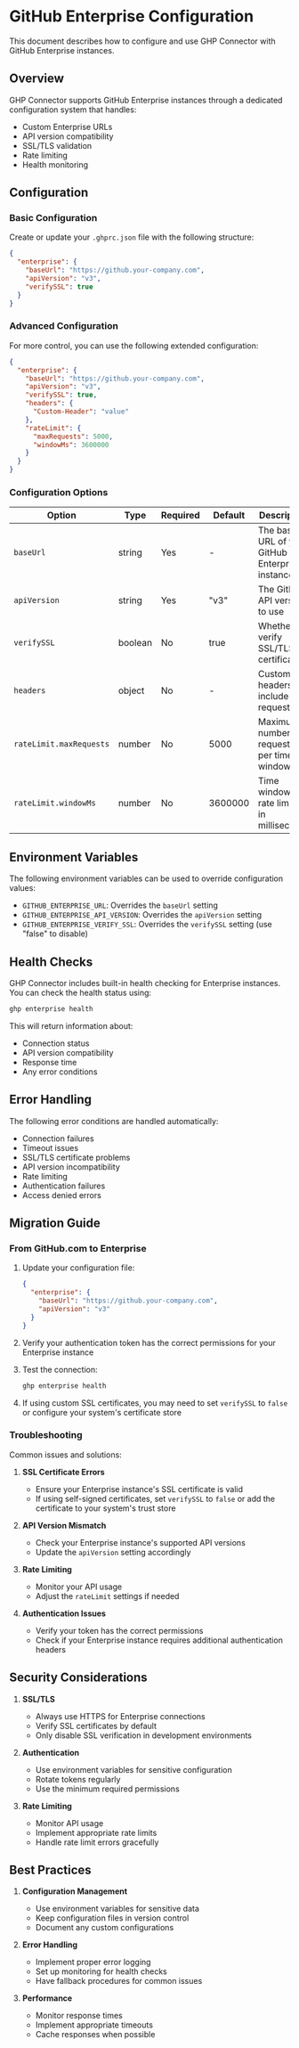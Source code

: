 # GitHub Enterprise Configuration

This document describes how to configure and use GHP Connector with GitHub Enterprise instances.

## Overview

GHP Connector supports GitHub Enterprise instances through a dedicated configuration system that handles:

- Custom Enterprise URLs
- API version compatibility
- SSL/TLS validation
- Rate limiting
- Health monitoring

## Configuration

### Basic Configuration

Create or update your `.ghprc.json` file with the following structure:

```json
{
  "enterprise": {
    "baseUrl": "https://github.your-company.com",
    "apiVersion": "v3",
    "verifySSL": true
  }
}
```

### Advanced Configuration

For more control, you can use the following extended configuration:

```json
{
  "enterprise": {
    "baseUrl": "https://github.your-company.com",
    "apiVersion": "v3",
    "verifySSL": true,
    "headers": {
      "Custom-Header": "value"
    },
    "rateLimit": {
      "maxRequests": 5000,
      "windowMs": 3600000
    }
  }
}
```

### Configuration Options

| Option                  | Type    | Required | Default | Description                                     |
| ----------------------- | ------- | -------- | ------- | ----------------------------------------------- |
| `baseUrl`               | string  | Yes      | -       | The base URL of your GitHub Enterprise instance |
| `apiVersion`            | string  | Yes      | "v3"    | The GitHub API version to use                   |
| `verifySSL`             | boolean | No       | true    | Whether to verify SSL/TLS certificates          |
| `headers`               | object  | No       | -       | Custom headers to include in all requests       |
| `rateLimit.maxRequests` | number  | No       | 5000    | Maximum number of requests per time window      |
| `rateLimit.windowMs`    | number  | No       | 3600000 | Time window for rate limiting in milliseconds   |

## Environment Variables

The following environment variables can be used to override configuration values:

- `GITHUB_ENTERPRISE_URL`: Overrides the `baseUrl` setting
- `GITHUB_ENTERPRISE_API_VERSION`: Overrides the `apiVersion` setting
- `GITHUB_ENTERPRISE_VERIFY_SSL`: Overrides the `verifySSL` setting (use "false" to disable)

## Health Checks

GHP Connector includes built-in health checking for Enterprise instances. You can check the health status using:

```bash
ghp enterprise health
```

This will return information about:

- Connection status
- API version compatibility
- Response time
- Any error conditions

## Error Handling

The following error conditions are handled automatically:

- Connection failures
- Timeout issues
- SSL/TLS certificate problems
- API version incompatibility
- Rate limiting
- Authentication failures
- Access denied errors

## Migration Guide

### From GitHub.com to Enterprise

1. Update your configuration file:

   ```json
   {
     "enterprise": {
       "baseUrl": "https://github.your-company.com",
       "apiVersion": "v3"
     }
   }
   ```

2. Verify your authentication token has the correct permissions for your Enterprise instance

3. Test the connection:

   ```bash
   ghp enterprise health
   ```

4. If using custom SSL certificates, you may need to set `verifySSL` to `false` or configure your system's certificate store

### Troubleshooting

Common issues and solutions:

1. **SSL Certificate Errors**

   - Ensure your Enterprise instance's SSL certificate is valid
   - If using self-signed certificates, set `verifySSL` to `false` or add the certificate to your system's trust store

2. **API Version Mismatch**

   - Check your Enterprise instance's supported API versions
   - Update the `apiVersion` setting accordingly

3. **Rate Limiting**

   - Monitor your API usage
   - Adjust the `rateLimit` settings if needed

4. **Authentication Issues**
   - Verify your token has the correct permissions
   - Check if your Enterprise instance requires additional authentication headers

## Security Considerations

1. **SSL/TLS**

   - Always use HTTPS for Enterprise connections
   - Verify SSL certificates by default
   - Only disable SSL verification in development environments

2. **Authentication**

   - Use environment variables for sensitive configuration
   - Rotate tokens regularly
   - Use the minimum required permissions

3. **Rate Limiting**
   - Monitor API usage
   - Implement appropriate rate limits
   - Handle rate limit errors gracefully

## Best Practices

1. **Configuration Management**

   - Use environment variables for sensitive data
   - Keep configuration files in version control
   - Document any custom configurations

2. **Error Handling**

   - Implement proper error logging
   - Set up monitoring for health checks
   - Have fallback procedures for common issues

3. **Performance**
   - Monitor response times
   - Implement appropriate timeouts
   - Cache responses when possible
